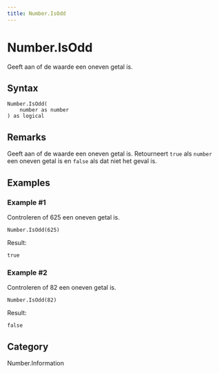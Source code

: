 ```yaml
---
title: Number.IsOdd
---
```


# Number.IsOdd


Geeft aan of de waarde een oneven getal is.


## Syntax

```powerquery
Number.IsOdd(
    number as number
) as logical
```


## Remarks

Geeft aan of de waarde een oneven getal is. Retourneert <code>true</code> als <code>number</code> een oneven getal is en <code>false</code> als dat niet het geval is.


## Examples

### Example #1 
Controleren of 625 een oneven getal is.
```powerquery
Number.IsOdd(625)
```

Result: 
```powerquery
true
```


### Example #2 
Controleren of 82 een oneven getal is.
```powerquery
Number.IsOdd(82)
```

Result: 
```powerquery
false
```




## Category
Number.Information
